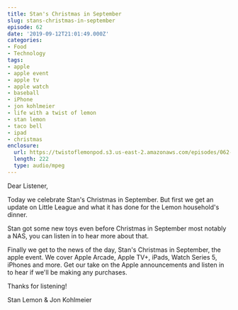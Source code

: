 ```yaml
---
title: Stan's Christmas in September
slug: stans-christmas-in-september
episode: 62
date: '2019-09-12T21:01:49.000Z'
categories:
- Food
- Technology
tags:
- apple
- apple event
- apple tv
- apple watch
- baseball
- iPhone
- jon kohlmeier
- life with a twist of lemon
- stan lemon
- taco bell
- ipad
- christmas
enclosure:
  url: https://twistoflemonpod.s3.us-east-2.amazonaws.com/episodes/062-lwatol-20190912.mp3
  length: 222
  type: audio/mpeg
---
```


Dear Listener,

Today we celebrate Stan's Christmas in September. But first we get an update on Little League and what it has done for the Lemon household's dinner.

Stan got some new toys even before Christmas in September most notably a NAS, you can listen in to hear more about that.

Finally we get to the news of the day, Stan's Christmas in September, the apple event. We cover Apple Arcade, Apple TV+, iPads, Watch Series 5, iPhones and more. Get our take on the Apple announcements and listen in to hear if we'll be making any purchases.

Thanks for listening!

Stan Lemon & Jon Kohlmeier

